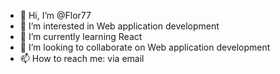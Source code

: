 - 👋 Hi, I’m @Flor77
- 👀 I’m interested in Web application development
- 🌱 I’m currently learning React
- 💞️ I’m looking to collaborate on Web application development 
- 📫 How to reach me: via email

<!---
Flor77/Flor77 is a ✨ special ✨ repository because its `README.md` (this file) appears on your GitHub profile.
You can click the Preview link to take a look at your changes.
--->
